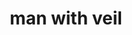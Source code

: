 ---
layout: people&body
title: man with veil
emoji: man_with_veil
permalink: 👰‍♂️.html
image: assets/img/3moji/man_with_veil.png
---